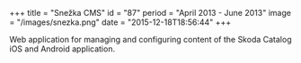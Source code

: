 +++
title = "Snežka CMS"
id = "87"
period = "April 2013 - June 2013"
image = "/images/snezka.png"
date = "2015-12-18T18:56:44"
+++

Web application for managing and configuring content of the Skoda Catalog iOS and Android application. 
